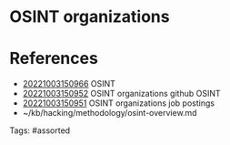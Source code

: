 # OSINT organizations

# References
- [20221003150966](/zet/20221003150966/README.md) OSINT
- [20221003150952](/zet/20221003150952/README.md) OSINT organizations github OSINT
- [20221003150951](/zet/20221003150951/README.md) OSINT organizations job postings
- ~/kb/hacking/methodology/osint-overview.md

Tags:
    #assorted
